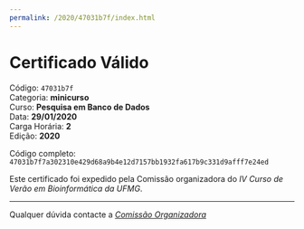 ```yaml
---
permalink: /2020/47031b7f/index.html
---
```


# Certificado Válido

Código: `47031b7f`<br>
Categoria: **minicurso**<br>
Curso: **Pesquisa em Banco de Dados**<br>
Data: **29/01/2020**<br>
Carga Horária: **2**<br>
Edição: **2020**<br>


Código completo: `47031b7f7a302310e429d68a9b4e12d7157bb1932fa617b9c331d9afff7e24ed`


Este certificado foi expedido pela Comissão organizadora do *IV Curso de Verão em Bioinformática da UFMG*.

----

Qualquer dúvida contacte a [_Comissão Organizadora_](<mailto:cursobioinfoufmg@gmail.com$subject=[Certificados]>)

